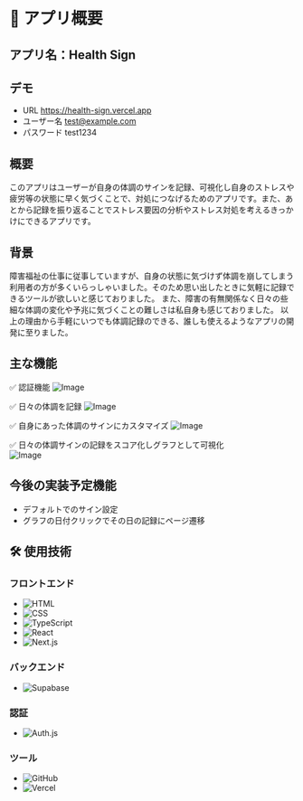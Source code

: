 # 🚩 アプリ概要

## アプリ名：Health Sign

## デモ

- URL https://health-sign.vercel.app
- ユーザー名 test@example.com
- パスワード test1234

## 概要

このアプリはユーザーが自身の体調のサインを記録、可視化し自身のストレスや疲労等の状態に早く気づくことで、対処につなげるためのアプリです。また、あとから記録を振り返ることでストレス要因の分析やストレス対処を考えるきっかけにできるアプリです。

## 背景

障害福祉の仕事に従事していますが、自身の状態に気づけず体調を崩してしまう利用者の方が多くいらっしゃいました。そのため思い出したときに気軽に記録できるツールが欲しいと感じておりました。
また、障害の有無関係なく日々の些細な体調の変化や予兆に気づくことの難しさは私自身も感じておりました。
以上の理由から手軽にいつでも体調記録のできる、誰しも使えるようなアプリの開発に至りました。

## 主な機能

✅ 認証機能
![Image](https://github.com/user-attachments/assets/4a916042-4f94-4ec9-89ab-7e499690bcab)

✅ 日々の体調を記録
![Image](https://github.com/user-attachments/assets/105cd4a9-1b00-4cec-bec9-9fb6b5a1a472)

✅ 自身にあった体調のサインにカスタマイズ
![Image](https://github.com/user-attachments/assets/e147c02f-ccd7-4cc5-8254-1fe9b1c2bce3)

✅ 日々の体調サインの記録をスコア化しグラフとして可視化  
![Image](https://github.com/user-attachments/assets/081b6b8d-0995-48dc-884c-2dc08f3a0ab0)

## 今後の実装予定機能

- デフォルトでのサイン設定
- グラフの日付クリックでその日の記録にページ遷移

## 🛠 使用技術

### フロントエンド

- ![HTML](https://img.shields.io/badge/HTML-E34F26?style=for-the-badge&logo=html5&logoColor=white)
- ![CSS](https://img.shields.io/badge/CSS-1572B6?style=for-the-badge&logo=css3&logoColor=white)
- ![TypeScript](https://img.shields.io/badge/TypeScript-3178C6?style=for-the-badge&logo=typescript&logoColor=white)
- ![React](https://img.shields.io/badge/React-61DAFB?style=for-the-badge&logo=react&logoColor=black)
- ![Next.js](https://img.shields.io/badge/Next.js-000000?style=for-the-badge&logo=nextdotjs&logoColor=white)

### バックエンド

- ![Supabase](https://img.shields.io/badge/Supabase-3ECF8E?style=for-the-badge&logo=supabase&logoColor=white)

### 認証

- ![Auth.js](https://img.shields.io/badge/Auth.js-3ECF8E?style=for-the-badge&logo=auth0&logoColor=white)

### ツール

- ![GitHub](https://img.shields.io/badge/GitHub-181717?style=for-the-badge&logo=github&logoColor=white)
- ![Vercel](https://img.shields.io/badge/Vercel-000000?style=for-the-badge&logo=vercel&logoColor=white)
